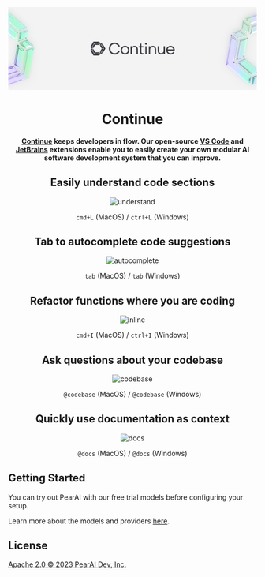 ![readme](media/readme.png)

<h1 align="center">Continue</h1>

<div align="center">

**[Continue](https://docs.continue.dev) keeps developers in flow. Our open-source [VS Code](https://marketplace.visualstudio.com/items?itemName=Continue.continue) and [JetBrains](https://plugins.jetbrains.com/plugin/22707-continue-extension) extensions enable you to easily create your own modular AI software development system that you can improve.**

</div>

<div align="center">

## Easily understand code sections

![understand](docs/static/img/understand.gif)

`cmd+L` (MacOS) / `ctrl+L` (Windows)

## Tab to autocomplete code suggestions

![autocomplete](docs/static/img/autocomplete.gif)

`tab` (MacOS) / `tab` (Windows)

## Refactor functions where you are coding

![inline](docs/static/img/inline.gif)

`cmd+I` (MacOS) / `ctrl+I` (Windows)

## Ask questions about your codebase

![codebase](docs/static/img/codebase.gif)

`@codebase` (MacOS) / `@codebase` (Windows)

## Quickly use documentation as context

![docs](docs/static/img/docs.gif)

`@docs` (MacOS) / `@docs` (Windows)

</div>

## Getting Started

You can try out PearAI with our free trial models before configuring your setup.

Learn more about the models and providers [here](https://trypear.ai/docs/setup/overview).

## License

[Apache 2.0 © 2023 PearAI Dev, Inc.](./LICENSE)
